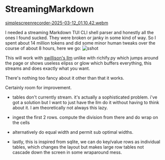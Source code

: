 # StreamingMarkdown
[simplescreenrecorder-2025-03-12_01.10.42.webm](https://github.com/user-attachments/assets/cfc2d90a-bcf0-4774-a5ae-e1477e431369)

I needed a streaming Markdown TUI CLI shell parser and honestly all the ones I found sucked. They were broken or janky in some kind of way. So I spent about 14 million tokens and did some minor human tweaks over the course of about 8 hours, here we go:
![sshot](https://github.com/user-attachments/assets/43cf7f5f-d11f-467e-8186-d5df9de84fb0)

This will work with [swillison's llm](https://github.com/simonw/llm) unlike with richify.py which jumps around the page or shows useless elipss or glow which buffers everything, this streams and does exactly what you want.

There's nothing too fancy about it other than that it works.

Certainly room for improvement.

 * tables don't currently stream. it's actually a sophisticated problem. i've got a solution but I want to just have the llm do it without having to think about it. I am theoretically not always this lazy.

* ingest the first 2 rows. compute the division from there and do wrap on the cells

* alternatively do equal width and permit sub optimal widths.

* lastly, this is inspired from sqlite, we can do key/value rows as individual tables, which changes the layout but makes large row tables not cascade down the screen in some wraparound mess.
